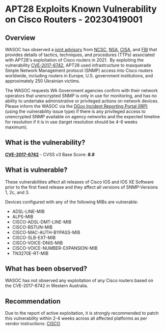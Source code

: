 # APT28 Exploits Known Vulnerability on Cisco Routers - 20230419001

## Overview
WASOC has observed a [joint advisory](https://cisa.gov/news-events/cybersecurity-advisories/aa23-108) from [NCSC](https://www.ncsc.gov.uk/), [NSA](https://www.nsa.gov/), [CISA](https://www.cisa.gov/), and [FBI](https://www.fbi.gov/) that provides details of tactics, techniques, and procedures (TTPs) associated with APT28's exploitation of Cisco routers in 2021.  By exploiting the vulnerability [CVE-2017-6742](https://sec.cloudapps.cisco.com/security/center/content/CiscoSecurityAdvisory/cisco-sa-20170629-snmp), APT28 used infrastructure to masquerade Simple Network Management protocol (SNMP) access into Cisco routers worldwide, including routers in Europe, U.S. government institutions, and approximately 250 Ukrainian victims.

The WASOC requests WA Government agencies confirm with their network operators that unencrypted SNMP is only in use for monitoring, and has no ability to undertake administrative or privileged actions on network devices. Please inform the WASOC via the [DGov Incident Reporting Portal (IRP)](https://wasoc.atlassian.net/servicedesk/customer/portals) (using the vulnerability issue type) if there is any privileged access to unencrypted SNMP available on agency networks and the expected timeline for resolution if it is in use (target resolution should be 4-6 weeks maximum).

## What is the vulnerability?
[**CVE-2017-6742**](https://nvd.nist.gov/vuln/detail/CVE-2017-6742) - CVSS v3 Base Score: ***8.8***

## What is vulnerable?
These vulnerabilities affect all releases of Cisco IOS and IOS XE Software prior to the first fixed release and they affect all versions of SNMP-Versions 1, 2c, and 3.

Devices configured with any of the following MIBs are vulnerable:

-   ADSL-LINE-MIB
-   ALPS-MIB
-   CISCO-ADSL-DMT-LINE-MIB
-   CISCO-BSTUN-MIB 
-   CISCO-MAC-AUTH-BYPASS-MIB
-   CISCO-SLB-EXT-MIB
-   CISCO-VOICE-DNIS-MIB
-   CISCO-VOICE-NUMBER-EXPANSION-MIB
-   TN3270E-RT-MIB

## What has been observed?
WASOC has not observed any exploitation of any Cisco routers based on the CVE-2017-6742 in Western Australia.

## Recommendation
Due to the report of active exploitation, it is strongly recommended to patch this vulnerability within 2-4 weeks across all affected platforms as per vendor instructions: [CISCO](https://sec.cloudapps.cisco.com/security/center/content/CiscoSecurityAdvisory/cisco-sa-20170629-snmp)

